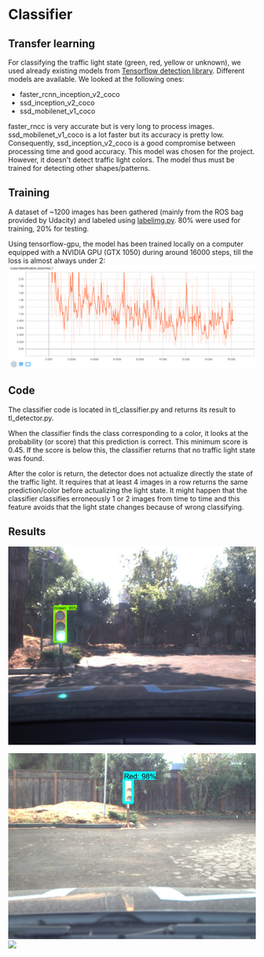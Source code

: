 # Classifier

## Transfer learning

For classifying the traffic light state (green, red, yellow or unknown), we used already existing models from [Tensorflow detection library](https://github.com/tensorflow/models/blob/master/research/object_detection/g3doc/detection_model_zoo.md). Different models are available. We looked at the following ones:

- faster_rcnn_inception_v2_coco
- ssd_inception_v2_coco
- ssd_mobilenet_v1_coco

faster_rncc is very accurate but is very long to process images. ssd_mobilenet_v1_coco is a lot faster but its accuracy is pretty low. Consequently, ssd_inception_v2_coco is a good compromise between processing time and good accuracy. This model was chosen for the project. However, it doesn't detect traffic light colors. The model thus must be trained for detecting other shapes/patterns.

## Training

A dataset of ~1200 images has been gathered (mainly from the ROS bag provided by Udacity) and labeled using [labelimg.py](https://github.com/tzutalin/labelImg). 80% were used for training, 20% for testing.

Using tensorflow-gpu, the model has been trained locally on a computer equipped with a NVIDIA GPU (GTX 1050) during around 16000 steps, till the loss is almost always under 2:
![Loss](https://raw.githubusercontent.com/skopen/CarND-Capstone/master/imgs/loss_inception_model.png)

## Code

The classifier code is located in tl_classifier.py and returns its result to tl_detector.py.

When the classifier finds the class corresponding to a color,  it looks at the probability (or score) that this prediction is correct. This minimum score is 0.45. If the score is below this, the classifier returns that no traffic light state was found.

After the color is return, the detector does not actualize directly the state of the traffic light. It requires that at least 4 images in a row returns the same prediction/color before actualizing the light state. It might happen that the classifier classifies erroneously 1 or 2 images from time to time and this feature avoids that the light state changes because of wrong classifying.

## Results

![Green](https://raw.githubusercontent.com/skopen/CarND-Capstone/master/imgs/classify_green.jpg)

![Red](https://raw.githubusercontent.com/skopen/CarND-Capstone/master/imgs/classify_red.jpg)
![
](https://raw.githubusercontent.com/skopen/CarND-Capstone/master/imgs/classify_yellow.jpg)